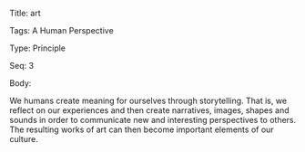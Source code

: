 Title:  art

Tags:   A Human Perspective

Type:   Principle

Seq:    3

Body: 

We humans create meaning for ourselves through storytelling. That is, we reflect on our experiences and then create narratives, images, shapes and sounds in order to communicate new and interesting perspectives to others.  The resulting works of art can then become important elements of our culture.

